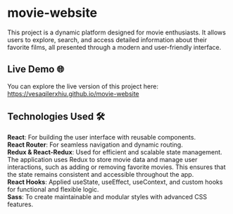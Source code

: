 # movie-website
This project is a dynamic platform designed for movie enthusiasts. It allows users to explore, search, and access detailed information about their favorite films, all presented through a modern and user-friendly interface.

## Live Demo 🌐
You can explore the live version of this project here:  
https://vesaqilerxhiu.github.io/movie-website  

## Technologies Used 🛠️
**React**: For building the user interface with reusable components.  
**React Router**: For seamless navigation and dynamic routing.  
**Redux & React-Redux**: Used for efficient and scalable state management. The application uses Redux to store movie data and manage user interactions, such as adding or removing favorite movies. This ensures that the state remains consistent and accessible throughout the app.  
**React Hooks**: Applied useState, useEffect, useContext, and custom hooks for functional and flexible logic.  
**Sass**: To create maintainable and modular styles with advanced CSS features.  

